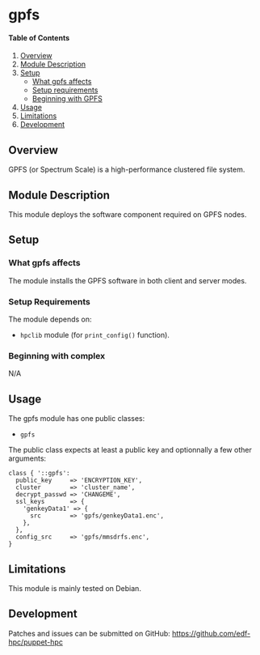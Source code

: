 # gpfs

#### Table of Contents

1. [Overview](#overview)
2. [Module Description](#module-description)
3. [Setup](#setup)
    * [What gpfs affects](#what-gpfs-affects)
    * [Setup requirements](#setup-requirements)
    * [Beginning with GPFS](#beginning-with-gpfs)
4. [Usage](#usage)
5. [Limitations](#limitations)
6. [Development](#development)

## Overview

GPFS (or Spectrum Scale) is a high-performance clustered file system. 

## Module Description

This module deploys the software component required on GPFS nodes.

## Setup

### What gpfs affects

The module installs the GPFS software in both client and server modes.

### Setup Requirements

The module depends on:

* `hpclib` module (for `print_config()` function).

### Beginning with complex

N/A

## Usage

The gpfs module has one public classes:

* `gpfs`

The public class expects at least a public key and optionnally a few other arguments:

```
class { '::gpfs':
  public_key     => 'ENCRYPTION_KEY',
  cluster        => 'cluster_name',
  decrypt_passwd => 'CHANGEME',
  ssl_keys       => {
    'genkeyData1' => {
      src        => 'gpfs/genkeyData1.enc',
    },
  },
  config_src     => 'gpfs/mmsdrfs.enc',
}
```

## Limitations

This module is mainly tested on Debian.

## Development

Patches and issues can be submitted on GitHub:
https://github.com/edf-hpc/puppet-hpc
